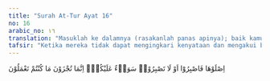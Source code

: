 ```yaml
---
title: "Surah At-Tur Ayat 16"
no: 16
arabic_no: ١٦
translation: "Masuklah ke dalamnya (rasakanlah panas apinya); baik kamu bersabar atau tidak, sama saja bagimu; sesungguhnya kamu hanya diberi balasan atas apa yang telah kamu kerjakan. "
tafsir: "Ketika mereka tidak dapat mengingkari kenyataan dan mengakui bahwa itu bukan sihir dan bukan pula akibat salah melihat, Allah swt memerintahkan kepada mereka supaya masuk ke dalam api neraka untuk merasakan panasnya api neraka. Kemudian Allah swt menjelaskan bahwa bersabar atau tidak, keadaannya serupa bagi mereka. Karena seorang yang tidak sabar akan sesuatu, maka ia berusaha untuk menolaknya baik dengan menjauhinya atau pun dengan mengatasinya. Namun, lain halnya dengan hari kebangkitan sebab azab di akhirat tidak sama dengan azab di dunia karena orang yang diazab di dunia, bila ia bersabar ia akan mendapat manfaat dari kesabarannya, baik manfaat yang berupa balasan di akhirat nanti maupun pujian di dunia berkenaan dengan kesabaran dan ketabahannya. Dan kalau dia tidak sabar dengan pengertian berkeluh-kesah tentulah ia dicela dan dianggap kekanak-kanakan. Akan tetapi kesabaran di akhirat tidak ada manfaatnya karena akhirat bukan tempat beramal tetapi untuk mendapat ganjaran dan pembalasan. Pada akhir ayat ini Allah swt menegaskan bahwa manusia itu akan menerima pembalasan dari Allah. Jika perbuatan mereka di dunia baik, mereka akan menerima balasan yang baik pula di akhirat. Dan jika perbuatan mereka di dunia jahat, mereka di akhirat akan menerima balasan setimpal dengan kejahatannya. Allah berfirman: \n\nDan Tuhanmu tidak menzalimi seorang jua pun. (al-Kahf/18: 49) \n\nTegasnya Allah akan membalas setiap orang sesuai dengan perbuatannya. Balasan itu akan diterima apakah bersabar atau tidak, pasti terlaksana."
---
```

اِصْلَوْهَا فَاصْبِرُوْٓا اَوْ لَا تَصْبِرُوْاۚ سَوَاۤءٌ عَلَيْكُمْۗ  اِنَّمَا تُجْزَوْنَ مَا كُنْتُمْ تَعْمَلُوْنَ 